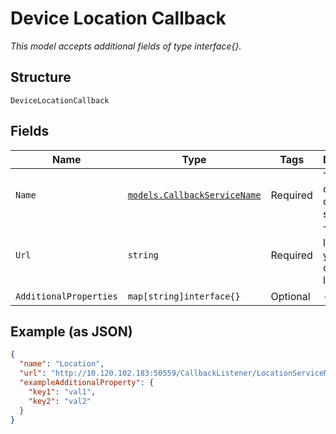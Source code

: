 
# Device Location Callback

*This model accepts additional fields of type interface{}.*

## Structure

`DeviceLocationCallback`

## Fields

| Name | Type | Tags | Description |
|  --- | --- | --- | --- |
| `Name` | [`models.CallbackServiceName`](../../doc/models/callback-service-name.md) | Required | The name of the callback service. |
| `Url` | `string` | Required | The location of your callback listener. |
| `AdditionalProperties` | `map[string]interface{}` | Optional | - |

## Example (as JSON)

```json
{
  "name": "Location",
  "url": "http://10.120.102.183:50559/CallbackListener/LocationServiceMessages.asmx",
  "exampleAdditionalProperty": {
    "key1": "val1",
    "key2": "val2"
  }
}
```

